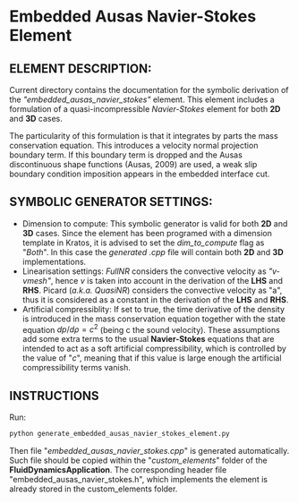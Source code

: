 # Embedded Ausas Navier-Stokes Element

## ELEMENT DESCRIPTION:
Current directory contains the documentation for the symbolic derivation of the _"embedded_ausas_navier_stokes"_ element. This element includes a formulation of a quasi-incompressible _Navier-Stokes_ element for both **2D** and **3D** cases.

The particularity of this formulation is that it integrates by parts the mass conservation equation. This introduces a velocity normal projection boundary term. If this boundary term is dropped and the Ausas discontinuous shape functions (Ausas, 2009) are used, a weak slip boundary condition imposition appears in the embedded interface cut.

## SYMBOLIC GENERATOR SETTINGS:
* Dimension to compute: This symbolic generator is valid for both **2D** and **3D** cases. Since the element has been programed with a dimension template in Kratos, it is advised to set the _dim_to_compute_ flag as "_Both_". In this case the _generated .cpp_ file will contain both **2D** and **3D** implementations.
* Linearisation settings: _FullNR_ considers the convective velocity as _"v-vmesh"_, hence _v_ is taken into account in the derivation of the **LHS** and **RHS**. Picard (_a.k.a. QuasiNR_) considers the convective velocity as "a", thus it is considered as a constant in the derivation of the **LHS** and **RHS**.
* Artificial compressiblity: If set to true, the time derivative of the density is introduced in the mass conservation equation together with the state equation $dp/d\rho=c^2$ (being c the sound velocity). These assumptions add some extra terms to the usual **Navier-Stokes** equations that are intended to act  as a soft artificial compressibility, which is controlled by the value of "_c_", meaning that if this value is large enough the artificial  compressibility terms vanish.

## INSTRUCTIONS
Run:
~~~py
python generate_embedded_ausas_navier_stokes_element.py
~~~
Then  file "_embedded_ausas_navier_stokes.cpp_" is generated automatically. Such file should be copied within the "_custom_elements_" folder of the
**FluidDynamicsApplication**. The corresponding header file "embedded_ausas_navier_stokes.h", which implements the element is already stored in the custom_elements folder.
